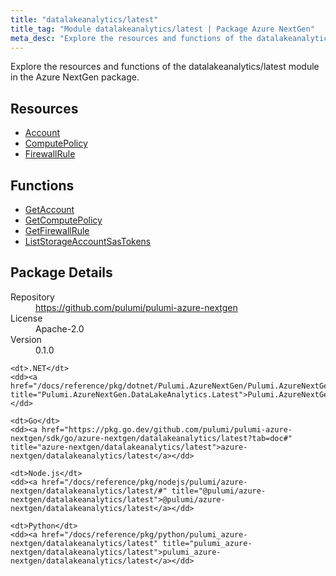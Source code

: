 ```yaml
---
title: "datalakeanalytics/latest"
title_tag: "Module datalakeanalytics/latest | Package Azure NextGen"
meta_desc: "Explore the resources and functions of the datalakeanalytics/latest module in the Azure NextGen package."
---
```


<!-- WARNING: this file was generated by Pulumi Docs Generator. -->
<!-- Do not edit by hand unless you're certain you know what you are doing! -->

Explore the resources and functions of the datalakeanalytics/latest module in the Azure NextGen package.

<h2 id="resources">Resources</h2>
<ul class="api">
    <li><a href="account" title="Account"><span class="symbol resource"></span>Account</a></li>
    <li><a href="computepolicy" title="ComputePolicy"><span class="symbol resource"></span>ComputePolicy</a></li>
    <li><a href="firewallrule" title="FirewallRule"><span class="symbol resource"></span>FirewallRule</a></li>
</ul>

<h2 id="functions">Functions</h2>
<ul class="api">
    <li><a href="getaccount" title="GetAccount"><span class="symbol function"></span>GetAccount</a></li>
    <li><a href="getcomputepolicy" title="GetComputePolicy"><span class="symbol function"></span>GetComputePolicy</a></li>
    <li><a href="getfirewallrule" title="GetFirewallRule"><span class="symbol function"></span>GetFirewallRule</a></li>
    <li><a href="liststorageaccountsastokens" title="ListStorageAccountSasTokens"><span class="symbol function"></span>ListStorageAccountSasTokens</a></li>
</ul>

<h2 id="package-details">Package Details</h2>
<dl class="package-details">
	<dt>Repository</dt>
	<dd><a href="https://github.com/pulumi/pulumi-azure-nextgen">https://github.com/pulumi/pulumi-azure-nextgen</a></dd>
	<dt>License</dt>
	<dd>Apache-2.0</dd>
	<dt>Version</dt>
	<dd>0.1.0</dd>
</dl>



<dl class="tabular">

    <dt>.NET</dt>
    <dd><a href="/docs/reference/pkg/dotnet/Pulumi.AzureNextGen/Pulumi.AzureNextGen.DataLakeAnalytics.Latest.html" title="Pulumi.AzureNextGen.DataLakeAnalytics.Latest">Pulumi.AzureNextGen.DataLakeAnalytics.Latest</a></dd>

    <dt>Go</dt>
    <dd><a href="https://pkg.go.dev/github.com/pulumi/pulumi-azure-nextgen/sdk/go/azure-nextgen/datalakeanalytics/latest?tab=doc#" title="azure-nextgen/datalakeanalytics/latest">azure-nextgen/datalakeanalytics/latest</a></dd>

    <dt>Node.js</dt>
    <dd><a href="/docs/reference/pkg/nodejs/pulumi/azure-nextgen/datalakeanalytics/latest/#" title="@pulumi/azure-nextgen/datalakeanalytics/latest">@pulumi/azure-nextgen/datalakeanalytics/latest</a></dd>

    <dt>Python</dt>
    <dd><a href="/docs/reference/pkg/python/pulumi_azure-nextgen/datalakeanalytics/latest" title="pulumi_azure-nextgen/datalakeanalytics/latest">pulumi_azure-nextgen/datalakeanalytics/latest</a></dd>

</dl>

